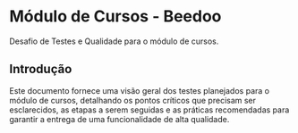 # Módulo de Cursos - Beedoo

Desafio de Testes e Qualidade para o módulo de cursos.

## Introdução

Este documento fornece uma visão geral dos testes planejados para o módulo de cursos, detalhando os pontos críticos que precisam ser esclarecidos, as etapas a serem seguidas e as práticas recomendadas para garantir a entrega de uma funcionalidade de alta qualidade.